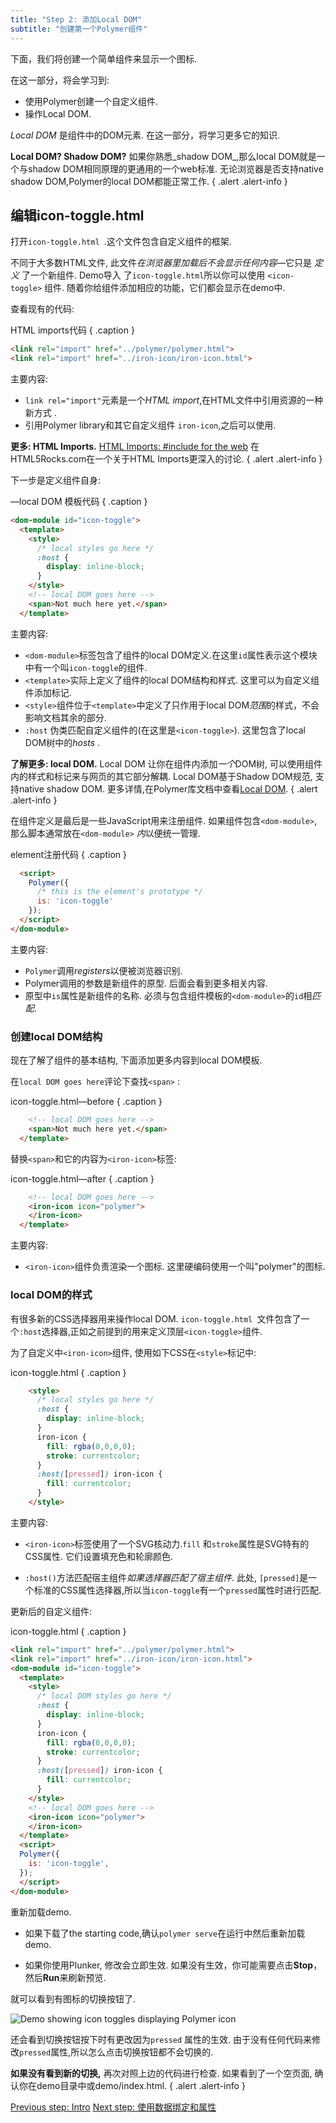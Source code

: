 ```yaml
---
title: "Step 2: 添加Local DOM"
subtitle: "创建第一个Polymer组件"
---
```


下面，我们将创建一个简单组件来显示一个图标.

在这一部分，将会学习到:

*   使用Polymer创建一个自定义组件.
*   操作Local DOM.

_Local DOM_ 是组件中的DOM元素. 在这一部分，将学习更多它的知识.

**Local DOM? Shadow DOM?** 如果你熟悉_shadow DOM_,那么local DOM就是一个与shadow DOM相同原理的更通用的一个web标准. 无论浏览器是否支持native shadow DOM,Polymer的local DOM都能正常工作.
{ .alert .alert-info }

## 编辑icon-toggle.html

打开`icon-toggle.html `.这个文件包含自定义组件的框架.

不同于大多数HTML文件, 此文件<em>在浏览器里加载后不会显示任何内容</em>—它只是 <em>定义</em> 了一个新组件. Demo导入
了`icon-toggle.html`所以你可以使用 `<icon-toggle>`
组件. 随着你给组件添加相应的功能，它们都会显示在demo中.

查看现有的代码:


HTML imports代码 { .caption }

```html
<link rel="import" href="../polymer/polymer.html">
<link rel="import" href="../iron-icon/iron-icon.html">
```

主要内容:

*   `link rel="import"`元素是一个<em>HTML import</em>,在HTML文件中引用资源的一种新方式 .
*   引用Polymer library和其它自定义组件
    `iron-icon`,之后可以使用.

**更多: HTML Imports.** [HTML Imports: #include for the web](http://www.html5rocks.com/en/tutorials/webcomponents/imports/)
在HTML5Rocks.com在一个关于HTML Imports更深入的讨论.
{ .alert .alert-info }

下一步是定义组件自身:

—local DOM 模板代码 { .caption }

```html
<dom-module id="icon-toggle">
  <template>
    <style>
      /* local styles go here */
      :host {
        display: inline-block;
      }
    </style>
    <!-- local DOM goes here -->
    <span>Not much here yet.</span>
  </template>
```

主要内容:

*   `<dom-module>`标签包含了组件的local DOM定义.在这里`id`属性表示这个模块中有一个叫`icon-toggle`的组件.
*   `<template>`实际上定义了组件的local DOM结构和样式. 这里可以为自定义组件添加标记.
*   `<style>`组件位于`<template>`中定义了只作用于local DOM<em>范围</em>的样式，不会影响文档其余的部分.
*   `:host` 伪类匹配自定义组件的(在这里是`<icon-toggle>`). 这里包含了local DOM树中的<em>hosts </em>.

**了解更多: local DOM.** Local DOM
让你在组件内添加<em>一个</em>DOM树, 可以使用组件内的样式和标记来与网页的其它部分解耦. Local DOM基于Shadow DOM规范, 支持native shadow DOM.
更多详情,在Polymer库文档中查看<a href="/1.0/docs/devguide/local-dom">Local
DOM</a>.
{ .alert .alert-info }

在组件定义是最后是一些JavaScript用来注册组件. 如果组件包含`<dom-module>`, 那么脚本通常放在`<dom-module>`
<em>内</em>以便统一管理.


element注册代码 { .caption }

```html
  <script>
    Polymer({
      /* this is the element's prototype */
      is: 'icon-toggle'
    });
  </script>
</dom-module>
```


主要内容:

  * `Polymer`调用<em>registers</em>以便被浏览器识别.
  * Polymer调用的参数是新组件的原型. 后面会看到更多相关内容.
  * 原型中`is`属性是新组件的名称. 必须与包含组件模板的`<dom-module>`的`id`相<em>匹配</em>.

### 创建local DOM结构

现在了解了组件的基本结构, 下面添加更多内容到local DOM模板.

在`local DOM goes here`评论下查找`<span>` :

icon-toggle.html—before { .caption }

```html
    <!-- local DOM goes here -->
    <span>Not much here yet.</span>
  </template>
```

 替换`<span>`和它的内容为`<iron-icon>`标签:

icon-toggle.html—after { .caption }

```html
    <!-- local DOM goes here -->
    <iron-icon icon="polymer">
    </iron-icon>
  </template>
```

主要内容:

  * `<iron-icon>`组件负责渲染一个图标. 这里硬编码使用一个叫"polymer"的图标.

### local DOM的样式

有很多新的CSS选择器用来操作local DOM. `icon-toggle.html `文件包含了一个`:host`选择器,正如之前提到的用来定义顶层`<icon-toggle>`组件.

为了自定义中`<iron-icon>`组件, 使用如下CSS在`<style>`标记中:

icon-toggle.html { .caption }

```html
    <style>
      /* local styles go here */
      :host {
        display: inline-block;
      }
      iron-icon {
        fill: rgba(0,0,0,0);
        stroke: currentcolor;
      }
      :host([pressed]) iron-icon {
        fill: currentcolor;
      }
    </style>
```

主要内容:

*   `<iron-icon>`标签使用了一个SVG核动力.`fill`
    和`stroke`属性是SVG特有的CSS属性. 它们设置填充色和轮廓颜色.

*   `:host()`方法匹配宿主组件<em>如果选择器匹配了宿主组件</em>. 此处, `[pressed]`是一个标准的CSS属性选择器,所以当`icon-toggle`有一个`pressed`属性时进行匹配.

更新后的自定义组件:

icon-toggle.html { .caption }

```html
<link rel="import" href="../polymer/polymer.html">
<link rel="import" href="../iron-icon/iron-icon.html">
<dom-module id="icon-toggle">
  <template>
    <style>
      /* local DOM styles go here */
      :host {
        display: inline-block;
      }
      iron-icon {
        fill: rgba(0,0,0,0);
        stroke: currentcolor;
      }
      :host([pressed]) iron-icon {
        fill: currentcolor;
      }
    </style>
    <!-- local DOM goes here -->
    <iron-icon icon="polymer">
    </iron-icon>
  </template>
  <script>
  Polymer({
    is: 'icon-toggle',
  });
  </script>
</dom-module>
```

重新加载demo.

-   如果下载了the starting code,确认`polymer serve`在运行中然后重新加载demo.

-   如果你使用Plunker, 修改会立即生效. 如果没有生效，你可能需要点击**Stop**，然后**Run**来刷新预览.

就可以看到有图标的切换按钮了.

<img src="/images/1.0/first-element/hardcoded-toggles.png" alt="Demo showing icon toggles displaying Polymer icon">

还会看到切换按钮按下时有更改因为`pressed`
属性的生效. 由于没有任何代码来修改`pressed`属性,所以怎么点击切换按钮都不会切换的.


**如果没有看到新的切换,** 再次对照上边的代码进行检查. 如果看到了一个空页面, 确认你在demo目录中或demo/index.html.
{ .alert .alert-info }

<a class="blue-button" href="intro">Previous step: Intro</a>
<a class="blue-button"
    href="step-3">Next step: 使用数据绑定和属性</a>
